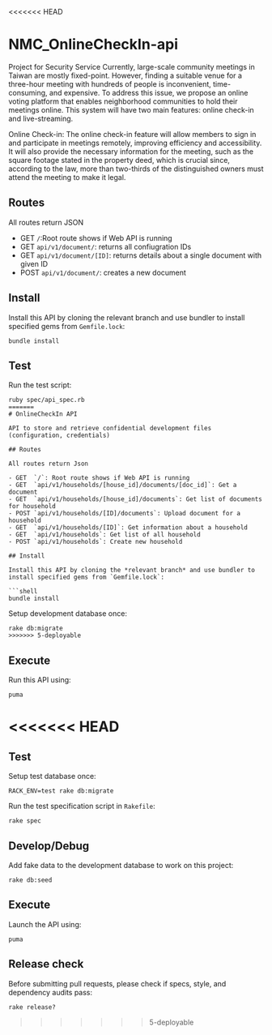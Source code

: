 <<<<<<< HEAD
# NMC_OnlineCheckIn-api
Project for Security Service
Currently, large-scale community meetings in Taiwan are mostly fixed-point. However, finding a suitable venue for a three-hour meeting with hundreds of people is inconvenient, time-consuming, and expensive. To address this issue, we propose an online voting platform that enables neighborhood communities to hold their meetings online. This system will have two main features: online check-in and live-streaming.

Online Check-in:
The online check-in feature will allow members to sign in and participate in meetings remotely, improving efficiency and accessibility. It will also provide the necessary information for the meeting, such as the square footage stated in the property deed, which is crucial since, according to the law, more than two-thirds of the distinguished owners must attend the meeting to make it legal.

## Routes
All routes return JSON
* GET `/`:Root route shows if Web API is running
* GET `api/v1/document/`: returns all confiugration IDs
* GET `api/v1/document/[ID]`: returns details about a single document with given ID
* POST `api/v1/document/`: creates a new document

## Install
Install this API by cloning the relevant branch and use bundler to install specified gems from `Gemfile.lock`:

```
bundle install
```

## Test

Run the test script:

```shell
ruby spec/api_spec.rb
=======
# OnlineCheckIn API

API to store and retrieve confidential development files (configuration, credentials)

## Routes

All routes return Json

- GET  `/`: Root route shows if Web API is running
- GET  `api/v1/households/[house_id]/documents/[doc_id]`: Get a document
- GET  `api/v1/households/[house_id]/documents`: Get list of documents for household
- POST `api/v1/households/[ID]/documents`: Upload document for a household
- GET  `api/v1/households/[ID]`: Get information about a household
- GET  `api/v1/households`: Get list of all household
- POST `api/v1/households`: Create new household

## Install

Install this API by cloning the *relevant branch* and use bundler to install specified gems from `Gemfile.lock`:

```shell
bundle install
```

Setup development database once:

```shell
rake db:migrate
>>>>>>> 5-deployable
```

## Execute

Run this API using:

```shell
puma
```
<<<<<<< HEAD
=======

## Test

Setup test database once:

```shell
RACK_ENV=test rake db:migrate
```

Run the test specification script in `Rakefile`:

```shell
rake spec
```
## Develop/Debug

Add fake data to the development database to work on this project:

```shell
rake db:seed
```
## Execute

Launch the API using:

```shell
puma
```
## Release check

Before submitting pull requests, please check if specs, style, and dependency audits pass:

```shell
rake release?
```
>>>>>>> 5-deployable
